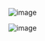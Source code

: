 ![image](https://github.com/Daniel-Gman/m5-progDB/assets/115157669/3d629be0-408f-4a22-8643-cfbaec244311)

![image](https://github.com/Daniel-Gman/m5-progDB/assets/115157669/5696082b-9587-4472-b75a-a2cbabac3dce)

